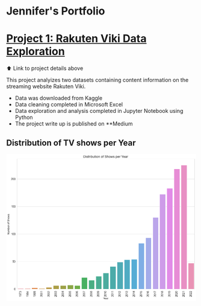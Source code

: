 # Jennifer's Portfolio

# [Project 1: Rakuten Viki Data Exploration](https://github.com/JenniferFell1/rakuten_viki.git)   

⬆️ Link to project details above

This project analyizes two datasets containing content information on the streaming website Rakuten Viki. 

* Data was downloaded from Kaggle
* Data cleaning completed in Microsoft Excel
* Data exploration and analysis completed in Jupyter Notebook using Python
* The project write up is published on **Medium

## Distribution of TV shows per Year
![](dis_of_show.png)

